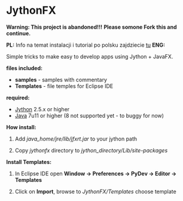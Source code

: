 JythonFX
========
**Warning: This project is abandoned!!!**
**Please somone Fork this and continue.**

**PL:**
Info na temat instalacji i tutorial po polsku zajdziecie [tu](http://retrofunhd.esy.es/?p=56)
**ENG:**

Simple tricks to make easy to develop apps using Jython + JavaFX.

**files included:**
- **samples** - samples with commentary
- **Templates** - file temples for Eclipse IDE

**required:**
- [Jython](http://www.jython.org/downloads.html) 2.5.x or higher
- [Java](http://www.java.com) 7u11 or higher (8 not supported yet - to buggy for now)

**How install:**

1. Add *java_home/jre/lib/jfxrt.jar* to your jython path

1. Copy *jythonfx* directory to *jython_directory/Lib/site-packages*

**Install Templates:**

1. In Eclipse IDE open **Window -> Preferences -> PyDev -> Editor -> Templates**

1. Click on **Import**, browse to *JythonFX/Templates* choose template

